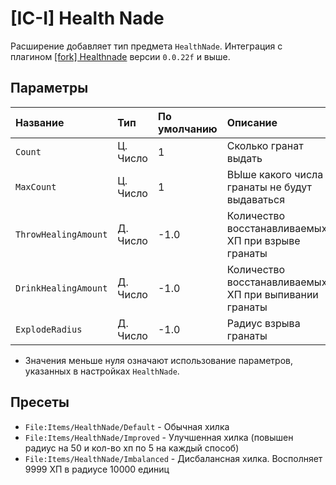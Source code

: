 # [IC-I] Health Nade

Расширение добавляет тип предмета `HealthNade`. Интеграция с плагином [[fork] Healthnade](https://github.com/Giferns/HealthNade/releases) версии `0.0.22f` и выше.

## Параметры

| Название             | Тип      | По умолчанию | Описание                                              |
| :------------------- | :------- | :----------- | :---------------------------------------------------- |
| `Count`              | Ц. Число | 1            | Сколько гранат выдать                                 |
| `MaxCount`           | Ц. Число | 1            | ВЫше какого числа гранаты не будут выдаваться         |
| `ThrowHealingAmount` | Д. Число | -1.0         | Количество восстанавливаемых ХП при взрыве гранаты    |
| `DrinkHealingAmount` | Д. Число | -1.0         | Количество восстанавливаемых ХП при выпивании гранаты |
| `ExplodeRadius`      | Д. Число | -1.0         | Радиус взрыва гранаты                                 |

- Значения меньше нуля означают использование параметров, указанных в настройках `HealthNade`.

## Пресеты

- `File:Items/HealthNade/Default` - Обычная хилка
- `File:Items/HealthNade/Improved` - Улучшенная хилка (повышен радиус на 50 и кол-во хп по 5 на каждый способ)
- `File:Items/HealthNade/Imbalanced` - Дисбалансная хилка. Восполняет 9999 ХП в радиусе 10000 единиц

